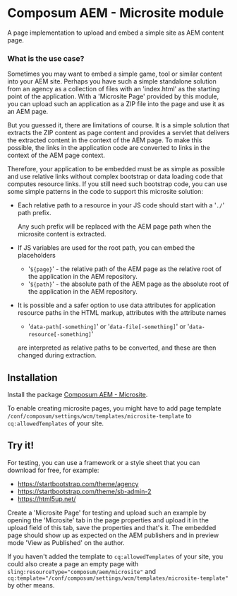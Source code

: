# Composum AEM - Microsite module

A page implementation to upload and embed a simple site as AEM content page.

### What is the use case?

Sometimes you may want to embed a simple game, tool or similar content into your AEM site.
Perhaps you have such a simple standalone solution from an agency as a collection of files with an 'index.html'
as the starting point of the application.
With a 'Microsite Page' provided by this module, you can upload such an application as a ZIP file
into the page and use it as an AEM page.

But you guessed it, there are limitations of course. It is a simple solution that extracts the ZIP content
as page content and provides a servlet that delivers the extracted content in the context of the AEM page.
To make this possible, the links in the application code are converted to links in the context of the
AEM page context.

Therefore, your application to be embedded must be as simple as possible and use relative links
without complex bootstrap or data loading code that computes resource links. If you still need such
bootstrap code, you can use some simple patterns in the code to support this microsite solution:

- Each relative path to a resource in your JS code should start with a '```./```' path prefix.

  Any such prefix will be replaced with the AEM page path when the microsite content is extracted.

- If JS variables are used for the root path, you can embed the placeholders
  - '```${page}```' - the relative path of the AEM page as the relative root of the application in the AEM repository.
  - '```${path}```' - the absolute path of the AEM page as the absolute root of the application in the AEM repository.

- It is possible and a safer option to use data attributes for application resource paths in the HTML markup,
  attributes with the attribute names
  - '```data-path[-something]```' or '```data-file[-something]```' or '```data-resource[-something]```'

  are interpreted as relative paths to be converted, and these are then changed during extraction.

## Installation

Install the package 
[Composum AEM - Microsite](https://central.sonatype.com/artifact/com.composum.aem/composum-aem-microsite).

To enable creating microsite pages, you might have to add page template 
`/conf/composum/settings/wcm/templates/microsite-template` to `cq:allowedTemplates` of your site.

## Try it!

For testing, you can use a framework or a style sheet that you can download for free, for example:

- https://startbootstrap.com/theme/agency
- https://startbootstrap.com/theme/sb-admin-2
- https://html5up.net/

Create a 'Microsite Page' for testing and upload such an example by opening the 'Microsite' tab
in the page properties and upload it in the upload field of this tab, save the properties and that's it.
The embedded page should show up as expected on the AEM publishers and
in preview mode 'View as Published' on the author.

If you haven't added the template to `cq:allowedTemplates` of your site, you could also create a page
an empty page with `sling:resourceType="composum/aem/microsite"` and
`cq:template="/conf/composum/settings/wcm/templates/microsite-template"` by other means.
